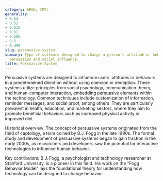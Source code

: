 ```yaml
---
category: ARCH, IMPL
generality:
- 0.53
- 0.52
- 0.515
- 0.51
- 0.505
- 0.5
- 0.495
slug: persuasive-system
summary: Type of software designed to change a person's attitude or behavior through
  persuasion and social influence.
title: Persuasive System
---
```


Persuasive systems are designed to influence users' attitudes or behaviors in a predetermined direction without using coercion or deception. These systems utilize principles from social psychology, communication theory, and human-computer interaction, embedding persuasive elements within the technology. Common techniques include customization of information, reminder messages, and social proof, among others. They are particularly prevalent in health, education, and marketing sectors, where they aim to promote beneficial behaviors such as increased physical activity or improved diet.

Historical overview: The concept of persuasive systems originated from the field of captology, a term coined by B.J. Fogg in the late 1990s. The formal study and development of persuasive systems began to gain traction in the early 2000s, as researchers and developers saw the potential for interactive technologies to influence human behavior.

Key contributors: B.J. Fogg, a psychologist and technology researcher at Stanford University, is a pioneer in this field. His work on the "Fogg Behavior Model" lays the foundational theory for understanding how technology can be designed to change behavior.
